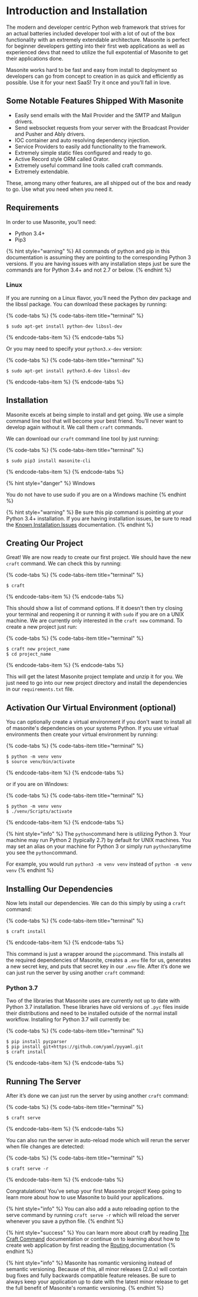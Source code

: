 # Introduction and Installation

The modern and developer centric Python web framework that strives for an actual batteries included developer tool with a lot of out of the box functionality with an extremely extendable architecture. Masonite is perfect for beginner developers getting into their first web applications as well as experienced devs that need to utilize the full expotential of Masonite to get their applications done.

Masonite works hard to be fast and easy from install to deployment so developers can go from concept to creation in as quick and efficiently as possible. Use it for your next SaaS! Try it once and you’ll fall in love.

## Some Notable Features Shipped With Masonite

* Easily send emails with the Mail Provider and the SMTP and Mailgun drivers.
* Send websocket requests from your server with the Broadcast Provider and Pusher and Ably drivers.
* IOC container and auto resolving dependency injection.
* Service Providers to easily add functionality to the framework.
* Extremely simple static files configured and ready to go.
* Active Record style ORM called Orator.
* Extremely useful command line tools called craft commands.
* Extremely extendable.

These, among many other features, are all shipped out of the box and ready to go. Use what you need when you need it.

## Requirements

In order to use Masonite, you’ll need:

* Python 3.4+
* Pip3

{% hint style="warning" %}
All commands of python and pip in this documentation is assuming they are pointing to the corresponding Python 3 versions. If you are having issues with any installation steps just be sure the commands are for Python 3.4+ and not 2.7 or below.
{% endhint %}

### Linux

If you are running on a Linux flavor, you’ll need the Python dev package and the libssl package. You can download these packages by running:

{% code-tabs %}
{% code-tabs-item title="terminal" %}
```text
$ sudo apt-get install python-dev libssl-dev
```
{% endcode-tabs-item %}
{% endcode-tabs %}

Or you may need to specify your `python3.x-dev` version:

{% code-tabs %}
{% code-tabs-item title="terminal" %}
```text
$ sudo apt-get install python3.6-dev libssl-dev
```
{% endcode-tabs-item %}
{% endcode-tabs %}

## Installation

Masonite excels at being simple to install and get going. We use a simple command line tool that will become your best friend. You’ll never want to develop again without it. We call them `craft` commands.

We can download our `craft` command line tool by just running:

{% code-tabs %}
{% code-tabs-item title="terminal" %}
```text
$ sudo pip3 install masonite-cli
```
{% endcode-tabs-item %}
{% endcode-tabs %}

{% hint style="danger" %}
Windows

You do not have to use sudo if you are on a Windows machine
{% endhint %}

{% hint style="warning" %}
Be sure this pip command is pointing at your Python 3.4+ installation. If you are having installation issues, be sure to read the [Known Installation Issues](known-installation-issues.md) documentation.
{% endhint %}

## Creating Our Project

Great! We are now ready to create our first project. We should have the new `craft` command. We can check this by running:

{% code-tabs %}
{% code-tabs-item title="terminal" %}
```text
$ craft
```
{% endcode-tabs-item %}
{% endcode-tabs %}

This should show a list of command options. If it doesn't then try closing your terminal and reopening it or running it with `sudo` if you are on a UNIX machine. We are currently only interested in the `craft new` command. To create a new project just run:

{% code-tabs %}
{% code-tabs-item title="terminal" %}
```text
$ craft new project_name
$ cd project_name
```
{% endcode-tabs-item %}
{% endcode-tabs %}

This will get the latest Masonite project template and unzip it for you. We just need to go into our new project directory and install the dependencies in our `requirements.txt` file.

## Activation Our Virtual Environment \(optional\)

You can optionally create a virtual environment if you don't want to install all of masonite's dependencies on your systems Python. If you use virtual environments then create your virtual environment by running:

{% code-tabs %}
{% code-tabs-item title="terminal" %}
```text
$ python -m venv venv
$ source venv/bin/activate
```
{% endcode-tabs-item %}
{% endcode-tabs %}

or if you are on Windows:

{% code-tabs %}
{% code-tabs-item title="terminal" %}
```text
$ python -m venv venv
$ ./venv/Scripts/activate
```
{% endcode-tabs-item %}
{% endcode-tabs %}

{% hint style="info" %}
The `python`command here is utilizing Python 3. Your machine may run Python 2 \(typically 2.7\) by default for UNIX machines. You may set an alias on your machine for Python 3 or simply run `python3`anytime you see the `python`command.

For example, you would run `python3 -m venv venv` instead of `python -m venv venv`
{% endhint %}

## Installing Our Dependencies

Now lets install our dependencies. We can do this simply by using a `craft` command:

{% code-tabs %}
{% code-tabs-item title="terminal" %}
```text
$ craft install
```
{% endcode-tabs-item %}
{% endcode-tabs %}

This command is just a wrapper around the `pip`command. This installs all the required dependencies of Masonite, creates a `.env` file for us, generates a new secret key, and puts that secret key in our `.env` file. After it’s done we can just run the server by using another `craft` command:

### Python 3.7

Two of the libraries that Masonite uses are currently not up to date with Python 3.7 installation. These libraries have old versions of `.pyc` files inside their distributions and need to be installed outside of the normal install workflow. Installing for Python 3.7 will currently be:

{% code-tabs %}
{% code-tabs-item title="terminal" %}
```text
$ pip install pycparser
$ pip install git+https://github.com/yaml/pyyaml.git
$ craft install
```
{% endcode-tabs-item %}
{% endcode-tabs %}

## Running The Server

After it’s done we can just run the server by using another `craft` command:

{% code-tabs %}
{% code-tabs-item title="terminal" %}
```text
$ craft serve
```
{% endcode-tabs-item %}
{% endcode-tabs %}

You can also run the server in auto-reload mode which will rerun the server when file changes are detected:

{% code-tabs %}
{% code-tabs-item title="terminal" %}
```text
$ craft serve -r
```
{% endcode-tabs-item %}
{% endcode-tabs %}

Congratulations! You’ve setup your first Masonite project! Keep going to learn more about how to use Masonite to build your applications.

{% hint style="info" %}
You can also add a auto reloading option to the serve command by running `craft serve -r` which will reload the server whenever you save a python file.
{% endhint %}

{% hint style="success" %}
You can learn more about craft by reading [The Craft Command](https://github.com/MasoniteFramework/docs/tree/ba9d9f8ac3e41d58b9d92d951f92c898fb16a2a4/the-craft-command.md) documentation or continue on to learning about how to create web application by first reading the [Routing ](../the-basics/routing.md)documentation
{% endhint %}

{% hint style="info" %}
Masonite has romantic versioning instead of semantic versioning. Because of this, all minor releases \(2.0.x\) will contain bug fixes and fully backwards compatible feature releases. Be sure to always keep your application up to date with the latest minor release to get the full benefit of Masonite's romantic versioning.
{% endhint %}

